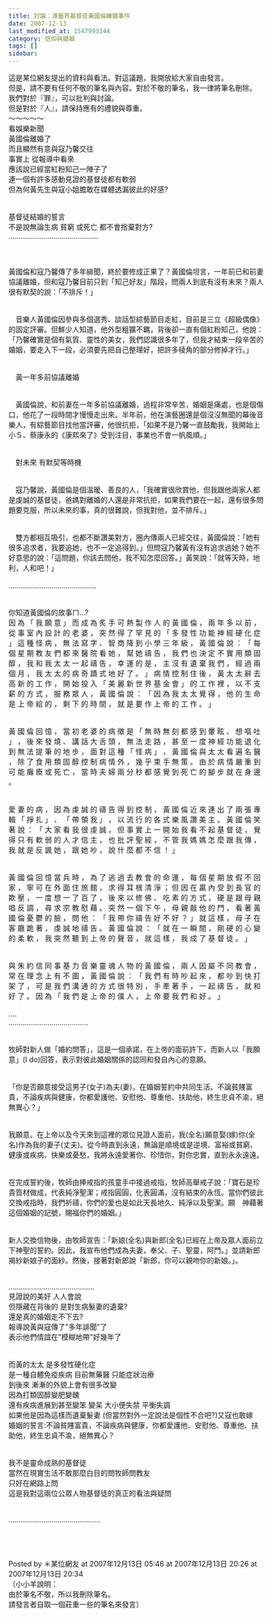 ```yaml
---
title: 討論：演藝界基督徒黃國倫離婚事件
date: 2007-12-13
last_modified_at: 1547993344
category: 信仰與婚姻
tags: []
sidebar: 
---
```


<p>這是某位網友提出的資料與看法。對這議題，我開放給大家自由發言。<br/>但是，請不要有任何不敬的筆名與內容。對於不敬的筆名，我一律將筆名刪除。<br/>我們對於『罪』，可以批判與討論。<br/>但是對於『人』，請保持應有的禮貌與尊重。<br/><!--more-->～～～～～<br/>看娛樂新聞<br/>黃國倫離婚了<br/>而且顯然有意與寇乃馨交往<br/>事實上 從報導中看來<br/>應該說已經當紅粉知己一陣子了<br/>連一個有許多感動見證的基督徒都有軟弱<br/>但為何黃先生與寇小姐膽敢在媒體透漏彼此的好感?<br/><br/><br/>基督徒結婚的誓言<br/>不是說無論生病 貧窮 或死亡 都不會捨棄對方?<br/>............................................<br/><br/><br/><br/>黃國倫和寇乃馨傳了多年緋聞，終於要修成正果了？黃國倫坦言，一年前已和前妻協議離婚，但和寇乃馨目前只到「知己好友」階段，問兩人到底有沒有未來？兩人很有默契的說：「不排斥！」<br/><br/><br/>　音樂人黃國倫因參與多個選秀、談話型綜藝節目走紅，目前是三立《超級偶像》的固定評審。但鮮少人知道，他外型粗獷不羈，背後卻一直有個紅粉知己，他說：「乃馨確實是個有氣質、靈性的美女，我們認識很多年了，但我才結束一段辛苦的婚姻，要走入下一段，必須要先把自己整理好，把許多稜角的部分修掉才行。」<br/><br/><br/>　黃一年多前協議離婚<br/><br/><br/>　黃國倫說，和前妻在一年多前協議離婚，過程非常辛苦，婚姻是痛處，也是個傷口，他花了一段時間才慢慢走出來。半年前，他在演藝圈還是個沒沒無聞的幕後音樂人，有綜藝節目找他當評審，他很抗拒，「如果不是乃馨一直鼓勵我，我開始上小Ｓ、蔡康永的《康熙來了》受到注目，事業也不會一帆風順。」<br/><br/><br/>　對未來 有默契等時機<br/><br/><br/>　寇乃馨說，黃國倫是個溫暖、善良的人，「我確實很欣賞他，但我跟他兩家人都是虔誠的基督徒，爸媽對離婚的人還是非常抗拒，如果我們要在一起，還有很多問題要克服，所以未來的事，真的很難說，但我對他，並不排斥。」<br/><br/><br/>　雙方都相互吸引，也都不斷讚美對方，圈內傳兩人已經交往，黃國倫說：「她有很多追求者，我要追她，也不一定追得到。」但問寇乃馨黃有沒有追求過她？她不好意思的說：「這問題，你該去問他，我不知怎麼回答。」黃笑說：「就等天時，地利，人和吧！」<br/><br/>...........................................<br/><br/><br/>你知道黃國倫的故事ㄇ...?<br/>因 為 「 我 願 意 」 而 成 為 炙 手 可 熱 製 作 人 的 黃 國 倫 ， 兩 年 多 以 前 ， 從 事 室 內 設 計 的 老 婆 ， 突 然 得 了 罕 見 的 「 多 發 性 功 能 神 經 硬 化 症 」 這 種 怪 病 ， 無 法 寫 字 、 智 商 降 到 小 學 三 年 級 ， 黃 國 倫 說 ： 「 每 個 星 期 教 友 們 都 來 醫 院 看 她 ， 幫 她 禱 告 ， 我 們 也 決 定 不 實 用 類 固 醇 ， 我 和 我 太 太 一 起 禱 告 ， 幸 運 的 是 ， 主 沒 有 遺 棄 我 們 ， 經 過 兩 個 月 ， 我 太 太 的 病 奇 蹟 式 地 好 了 。 」 病 情 控 制 住 後 ， 黃 太 太 辭 去 高 新 的 工 作 ， 開 始 投 入 「 美 麗 新 世 界 基 金 會 」 的 工 作 裡 ， 以 不 支 薪 的 方 式 ， 服 務 眾 人 ， 黃 國 倫 說 ： 「 因 為 我 太 太 覺 得 ， 他 的 生 命 是 上 帝 給 的 ， 剩 下 的 時 間 ， 就 是 要 作 上 帝 的 工 作 。 」<br/><br/><br/>黃 國 倫 回 憶 ， 當 初 老 婆 的 病 徵 是 「 無 時 無 刻 都 感 到 暈 眩 、 想 嘔 吐 」 ， 後 來 發 燒 、 講 話 大 舌 頭 ， 無 法 走 路 ， 甚 至 一 度 神 經 功 能 退 化 到 無 法 提 筆 的 地 步 ， 面 對 這 種 「 怪 病 」 ， 黃 國 倫 與 太 太 看 遍 名 醫 ， 除 了 食 用 類 固 醇 控 制 病 情 外 ， 幾 乎 束 手 無 策 。 由 於 病 情 嚴 重 到 可 能 癱 瘓 或 死 亡 ， 當 時 夫 婦 兩 分 秒 都 感 覺 到 死 亡 的 腳 步 就 在 身 邊 。 <br/><br/><br/>愛 妻 的 病 ， 因 為 虔 誠 的 禱 告 得 到 控 制 ， 黃 國 倫 近 來 連 出 了 兩 張 專 輯 「 掙 扎 」 、 「 帶 領 我 」 ， 以 流 行 的 各 式 樂 風 讚 美 主 。 黃 國 倫 笑 著 說 ： 「 大 家 看 我 很 虔 誠 ， 但 事 實 上 一 開 始 我 看 不 起 基 督 徒 ， 覺 得 只 有 軟 弱 的 人 才 信 主 ， 也 批 評 聖 經 ， 不 管 我 媽 媽 怎 麼 跟 我 傳 ， 我 就 是 反 諷 她 ， 跟 她 吵 ， 說 什 麼 都 不 信 ！ 」<br/><br/><br/>黃 國 倫 回 憶 當 兵 時 ， 為 了 逃 過 去 教 會 的 命 運 ， 每 個 星 期 放 假 不 回 家 ， 寧 可 在 外 面 住 旅 館 ， 求 得 耳 根 清 淨 ； 但 因 在 贏 內 受 到 長 官 的 欺 壓 ， 一 度 想 一 了 百 了 ， 後 來 以 修 佛 、 吃 素 的 方 式 ， 硬 是 跟 母 親 唱 反 調 ， 尋 求 宗 教 慰 藉 。 突 然 一 個 下 午 ， 母 親 敲 他 的 門 ， 看 著 黃 國 倫 憂 鬱 的 臉 ， 問 他 ： 「 我 帶 你 禱 告 好 不 好 ？ 」 就 這 樣 ， 母 子 在 客 廳 跪 著 ， 虔 誠 地 禱 告 。 黃 國 倫 說 ： 「 就 在 一 瞬 間 ， 剛 硬 的 心 變 的 柔 軟 ， 我 突 然 聽 到 上 帝 的 聲 音 ， 就 這 樣 ， 我 成 了 基 督 徒 。 」<br/><br/><br/>與 朱 約 信 同 事 基 力 音 樂 靈 魂 人 物 的 黃 國 倫 ， 兩 人 因 屬 不 同 教 會 ， 常 在 理 念 上 有 不 圖 ， 黃 國 倫 說 ： 「 我 們 有 時 吵 起 來 ， 都 吵 到 快 打 架 了 ， 可 是 我 們 溝 通 的 方 式 很 特 別 ， 手 牽 著 手 ， 一 起 禱 告 ， 就 和 好 了 。 因 為 「 我 們 是 上 帝 的 僕 人 ， 上 帝 要 我 們 和 好 。 」 <br/><br/>....<br/>.......................................<br/><br/><br/>牧師對新人做「婚約問答」，這是一個承諾，在上帝的面前許下，而新人以「我願意」(I do)回答，表示對彼此婚姻關係的認同和發自內心的意願。<br/><br/><br/>「你是否願意接受這男子(女子)為夫(妻)，在婚姻誓約中共同生活。不論貧賤富貴，不論疾病與健康，你都愛護他、安慰他、尊重他、扶助他，終生忠貞不渝，絕無異心？」<br/><br/><br/>我願意。在上帝以及今天來到這裡的眾位見證人面前，我(全名)願意娶(嫁)你(全名)作為我的妻子(丈夫)。從今時直到永遠，無論是順境或是逆境、富裕或貧窮、健康或疾病、快樂或憂愁，我將永遠愛著你、珍惜你，對你忠實，直到永永遠遠。<br/><br/><br/>在完成誓約後，牧師由捧戒指的孩童手中接過戒指，牧師高舉戒子說：「寶石是珍貴質材做成，代表純淨聖潔；戒指圓圓，化表圓滿，沒有結束的永恆。當你們彼此交換戒指時，我們祈禱，你們的愛也是如此天長地久、純淨以及聖潔。願　神藉著這個婚姻的記號，賜福你們的婚姻。」<br/><br/><br/>新人交換信物後，由牧師宣告：「新娘(全名)與新郎(全名)已經在上帝及眾人面前立下神聖的誓約。因此，我宣布他們成為夫妻，奉父、子、聖靈，阿門。」並請新郎揭紗新娘子的面紗。然後，接著對新郎說「新郎，你可以親吻你的新娘。」。<br/><br/><br/>……………………………………<br/>見證說的美好 人人會說<br/>但隱藏在背後的 是對生病髮妻的遺棄? <br/>還是真的婚姻走不下去?<br/>報導說黃與寇傳了"多年誹聞"了<br/>表示他們情誼在"模糊地帶"好幾年了<br/><br/><br/>而黃的太太 是多發性硬化症<br/>是一種自體免疫疾病 目前無藥醫 只能症狀治療<br/>到後來 漸漸的外貌上會有很多改變 <br/>因為打類固醇變肥變醜<br/>還有疾病進展到甚至變笨 變呆 大小便失禁 平衡失調 <br/>如果他是因為這樣而遺棄髮妻 (但當然對外一定說法是個性不合吧?)又寇也敢嫁<br/>婚姻的誓言:不論貧賤富貴，不論疾病與健康，你都愛護他、安慰他、尊重他、扶助他，終生忠貞不渝，絕無異心？<br/><br/><br/>我不是靈命成熟的基督徒<br/>當然在現實生活不敢那麼白目的問牧師問教友<br/>只好在網路上問<br/>這是我對這兩位公眾人物基督徒的真正的看法與疑問<br/><br/><br/>………………………………………<br/><br/><br/><br/><br/>Posted by ＊某位網友 at 2007年12月13日 05:46  at 2007年12月13日 20:26   at 2007年12月13日 20:34 <br/>（小小羊說明：<br/>由於筆名不敬，所以我刪除筆名。<br/>請發言者自取一個莊重一些的筆名來發言）<br/><br/></p><p> </p><br/><br/>
